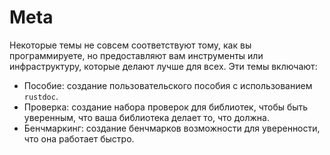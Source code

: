 # Meta

Некоторые темы не совсем соответствуют тому, как вы программируете, но предоставляют вам инструменты или инфраструктуру, которые делают лучше для всех. Эти темы включают:

- Пособие: создание пользовательского пособия с использованием `rustdoc`.
- Проверка: создание набора проверок для библиотек, чтобы быть уверенным, что ваша библиотека делает то, что должна.
- Бенчмаркинг: создание бенчмарков возможности для уверенности, что она работает быстро.
